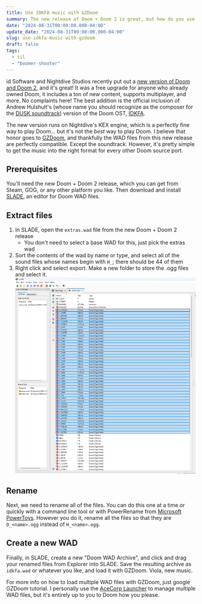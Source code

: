 ```yaml
---
title: Use IDKFA music with GZDoom
summary: The new release of Doom + Doom 2 is great, but how do you use Andrew Hulshult's version of the OST with GZDoom?
date: "2024-08-31T00:00:00.000-04:00"
update_date: "2024-08-31T00:00:00.000-04:00"
slug: use-idkfa-music-with-gzdoom
draft: false
tags:
  - til
  - "boomer-shooter"
---
```

id Software and Nightdive Studios recently put out a [new version of Doom and Doom 2](https://store.steampowered.com/app/2280/DOOM__DOOM_II/), and it's great! It was a free upgrade for anyone who already owned Doom, it includes a ton of new content, supports multiplayer, and more. No complaints here! The best addition is the official inclusion of Andrew Hulshult's (whose name you should recognize as the composer for the [DUSK soundtrack](https://open.spotify.com/album/76UOCrbziU5D43w6u0470o?si=CcN9lO0BQ-66OPJA38sH2g)) version of the Doom OST, [IDKFA](https://open.spotify.com/album/2YqpDPPwqaKCoSBe36hVAe?si=kyHcpXo_RfeHUmC1_HKOow).

The new version runs on Nightdive's KEX engine, which is a perfectly fine way to play Doom... but it's not the *best* way to play Doom. I believe that honor goes to [GZDoom](https://zdoom.org/downloads), and thankfully the WAD files from this new release are perfectly compatible. Except the soundtrack. However, it's pretty simple to get the music into the right format for every other Doom source port.

## Prerequisites

You'll need the new Doom + Doom 2 release, which you can get from Steam, GOG, or any other platform you like. Then download and install [SLADE](https://slade.mancubus.net/index.php?page=downloads), an editor for Doom WAD files.

## Extract files

1. In SLADE, open the `extras.wad` file from the new Doom + Doom 2 release
	- You don't need to select a base WAD for this, just pick the extras wad
2. Sort the contents of the wad by name or type, and select all of the sound files whose names begin with `H_`; there should be 44 of them
3. Right click and select export. Make a new folder to store the .ogg files and select it.
\
![SLADE extract step](./attachments/idkfa1.png)
## Rename

Next, we need to rename all of the files. You can do this one at a time or quickly with a command line tool or with PowerRename from [Microsoft PowerToys](https://github.com/microsoft/PowerToys). However you do it, rename all the files so that they are `O_<name>.ogg` instead of `H_<name>.ogg`.

## Create a new WAD

Finally, in SLADE, create a new "Doom WAD Archive", and click and drag your renamed files from Explorer into SLADE. Save the resulting archive as `idkfa.wad` or whatever you like, and load it with GZDoom. Viola, new music.

For more info on how to load multiple WAD files with GZDoom, just google GZDoom tutorial. I personally use the [AceCorp Launcher](https://accensi.gitlab.io/acecorpengineering/acecorp-launcher.html) to manage multiple WAD files, but it's entirely up to you to Doom how you please.